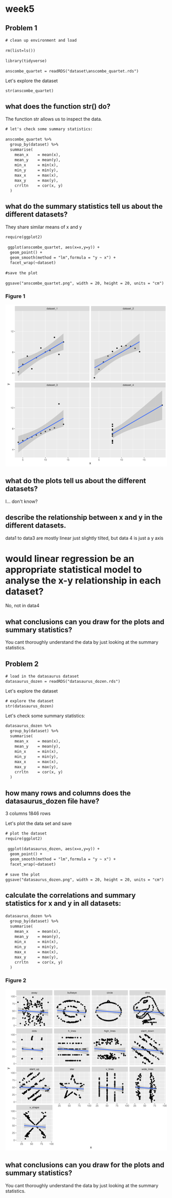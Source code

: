 # **week5**

## Problem 1

```         
# clean up environment and load

rm(list=ls())  

library(tidyverse)

anscombe_quartet = readRDS("dataset\anscombe_quartet.rds")
```

Let's explore the dataset

```         
str(anscombe_quartet)
```

## what does the function str() do?

The function str allows us to inspect the data.

```         
# let's check some summary statistics:

anscombe_quartet %>% 
  group_by(dataset) %>% 
  summarise(
    mean_x    = mean(x),
    mean_y    = mean(y),
    min_x     = min(x),
    min_y     = min(y),
    max_x     = max(x),
    max_y     = max(y),
    crrltn    = cor(x, y)
  )
```

## what do the summary statistics tell us about the different datasets?

They share similar means of x and y

```         
require(ggplot2)

 ggplot(anscombe_quartet, aes(x=x,y=y)) +
  geom_point() + 
  geom_smooth(method = "lm",formula = "y ~ x") +
  facet_wrap(~dataset)
 
#save the plot

ggsave("anscombe_quartet.png", width = 20, height = 20, units = "cm")
```

### Figure 1

![Figure 1. Anscombe Quartet Plot](output/anscombe_quartet.png)

## what do the plots tell us about the different datasets?

I... don't know?

## describe the relationship between x and y in the different datasets.

data1 to data3 are mostly linear just slightly tilted, but data 4 is just a y axis

# would linear regression be an appropriate statistical model to analyse the x-y relationship in each dataset?

No, not in data4

## what conclusions can you draw for the plots and summary statistics?

You cant thoroughly understand the data by just looking at the summary statistics.

## Problem 2

```         
# load in the datasaurus dataset
datasaurus_dozen = readRDS("datasaurus_dozen.rds")
```

Let's explore the dataset

```         
# explore the dataset 
str(datasaurus_dozen)
```

Let's check some summary statistics:

```         
datasaurus_dozen %>% 
  group_by(dataset) %>% 
  summarise(
    mean_x    = mean(x),
    mean_y    = mean(y),
    min_x     = min(x),
    min_y     = min(y),
    max_x     = max(x),
    max_y     = max(y),
    crrltn    = cor(x, y)
  )
```

## how many rows and columns does the datasaurus_dozen file have?

3 columns 1846 rows

Let's plot the data set and save

```         
# plot the dataset 
require(ggplot2)

 ggplot(datasaurus_dozen, aes(x=x,y=y)) +
  geom_point() + 
  geom_smooth(method = "lm",formula = "y ~ x") +
  facet_wrap(~dataset)
 
# save the plot 
ggsave("datasaurus_dozen.png", width = 20, height = 20, units = "cm")
```

## calculate the correlations and summary statistics for x and y in all datasets:

```         
datasaurus_dozen %>% 
  group_by(dataset) %>% 
  summarise(
    mean_x    = mean(x),
    mean_y    = mean(y),
    min_x     = min(x),
    min_y     = min(y),
    max_x     = max(x),
    max_y     = max(y),
    crrltn    = cor(x, y)
  )
```

### Figure 2

![Figure 2. Datasaurus Dozen Plot](output/datasaurus_dozen.png)

## what conclusions can you draw for the plots and summary statistics?

You cant thoroughly understand the data by just looking at the summary statistics.
